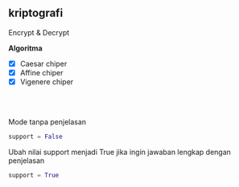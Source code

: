 ## kriptografi

<p>Encrypt & Decrypt</p>

**Algoritma**

- [x] Caesar chiper
- [x] Affine chiper
- [x] Vigenere chiper

<br>
<br>
<p>Mode tanpa penjelasan</p>

```python
support = False
```
<p>Ubah nilai support menjadi True jika ingin jawaban lengkap dengan penjelasan</p>

```python
support = True
```
